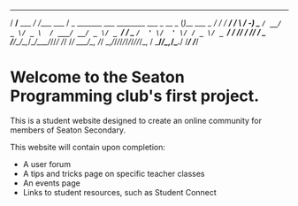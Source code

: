 
   ____         __              ___                                     _             _______     __
  / __/__ ___ _/ /____  ___    / _ \_______  ___ ________ ___ _  __ _  (_)__  ___ _  / ___/ /_ __/ /
 _\ \/ -_) _ `/ __/ _ \/ _ \  / ___/ __/ _ \/ _ `/ __/ _ `/  ' \/  ' \/ / _ \/ _ `/ / /__/ / // / _ \
/___/\__/\_,_/\__/\___/_//_/ /_/  /_/  \___/\_, /_/  \_,_/_/_/_/_/_/_/_/_//_/\_, /  \___/_/\_,_/_.__/
                                           /___/                            /___/


# Welcome to the Seaton Programming club's first project.

This is a student website designed to create an online community for members of Seaton Secondary.

This website will contain upon completion:
  * A user forum
  * A tips and tricks page on specific teacher classes
  * An events page
  * Links to student resources, such as Student Connect

